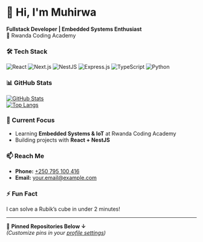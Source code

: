 # 👋 Hi, I'm Muhirwa 

**Fullstack Developer | Embedded Systems Enthusiast**  
📍 Rwanda Coding Academy  

### 🛠️ Tech Stack
![React](https://img.shields.io/badge/React-61DAFB?logo=react&logoColor=black)
![Next.js](https://img.shields.io/badge/Next.js-000000?logo=next.js&logoColor=white)
![NestJS](https://img.shields.io/badge/NestJS-E0234E?logo=nestjs&logoColor=white)
![Express.js](https://img.shields.io/badge/Express.js-000000?logo=express&logoColor=white)
![TypeScript](https://img.shields.io/badge/TypeScript-3178C6?logo=typescript&logoColor=white)
![Python](https://img.shields.io/badge/Python-3776AB?logo=python&logoColor=white)

### 📊 GitHub Stats
[![GitHub Stats](https://github-readme-stats.vercel.app/api?username=MuhirwaVerygood&show_icons=true&theme=radical)](https://github.com/MuhirwaVerygood)  
[![Top Langs](https://github-readme-stats.vercel.app/api/top-langs/?username=MuhirwaVerygood&layout=compact)](https://github.com/MuhirwaVerygood)

### 🌱 Current Focus
- Learning **Embedded Systems & IoT** at Rwanda Coding Academy  
- Building projects with **React + NestJS**  

### 📫 Reach Me
- **Phone:** [+250 795 100 416](tel:+250795100416)  
- **Email:** [your.email@example.com](mailto:your.email@example.com)  

### ⚡ Fun Fact
I can solve a Rubik’s cube in under 2 minutes!  

---

📌 **Pinned Repositories Below ↓**  
*(Customize pins in your [profile settings](https://github.com/MuhirwaVerygood?tab=repositories))*
